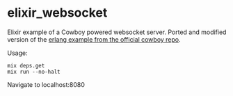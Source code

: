 elixir_websocket
==================
Elixir example of a Cowboy powered websocket server. Ported and modified version of the [erlang example from the official cowboy repo](https://github.com/extend/cowboy/tree/master/examples/websocket).

Usage:

    mix deps.get
    mix run --no-halt

Navigate to localhost:8080
